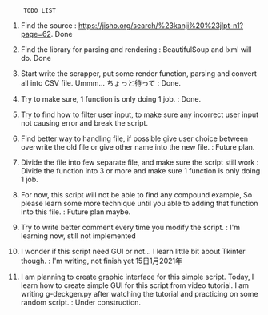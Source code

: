         TODO LIST

1. Find the source : https://jisho.org/search/%23kanji%20%23jlpt-n1?page=62. Done

2. Find the library for parsing and rendering : BeautifulSoup and lxml will do. Done

3. Start write the scrapper, put some render function, parsing and convert all into CSV file. Ummm... ちょっと待って : Done.

4. Try to make sure, 1 function is only doing 1 job. : Done.

5. Try to find how to filter user input, to make sure any incorrect user input not causing error and break the script.

6. Find better way to handling file, if possible give user choice between overwrite the old file or give other name into the new file. : Future plan.

7. Divide the file into few separate file, and make sure the script still work : Divide the function into 3 or more and make sure 1 function is only doing 1 job.

8. For now, this script will not be able to find any compound example, So please learn some more technique until you able to adding that function into this file. : Future plan maybe.

9. Try to write better comment every time you modify the script. : I'm learning now, still not implemented

10. I wonder if this script need GUI or not... I learn little bit about Tkinter though. : I'm writing, not finish yet
15日1月2021年

11. I am planning to create graphic interface for this simple script.
Today, I learn how to create simple GUI for this script from video tutorial. I am writing g-deckgen.py after watching the tutorial and practicing on some random script. : Under construction.

